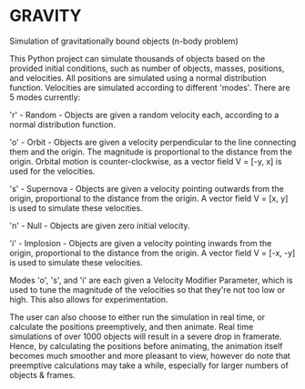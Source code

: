# GRAVITY
Simulation of gravitationally bound objects (n-body problem)

This Python project can simulate thousands of objects based on the provided initial conditions, such as number of objects, masses, positions, and velocities.
All positions are simulated using a normal distribution function.
Velocities are simulated according to different 'modes'. There are 5 modes currently:


'r' - Random - Objects are given a random velocity each, according to a normal distribution function.

'o' - Orbit - Objects are given a velocity perpendicular to the line connecting them and the origin. The magnitude is proportional to the distance from the origin. Orbital motion is counter-clockwise, as a vector field V = [-y, x] is used for the velocities.

's' - Supernova - Objects are given a velocity pointing outwards from the origin, proportional to the distance from the origin. A vector field V = [x, y] is used to simulate these velocities.

'n' - Null - Objects are given zero initial velocity.

'i' - Implosion - Objects are given a velocity pointing inwards from the origin, proportional to the distance from the origin. A vector field V = [-x, -y] is used to simulate these velocities.


Modes 'o', 's', and 'i' are each given a Velocity Modifier Parameter, which is used to tune the magnitude of the velocities so that they're not too low or high. This also allows for experimentation.

The user can also choose to either run the simulation in real time, or calculate the positions preemptively, and then animate. Real time simulations of over 1000 objects will result in a severe drop in framerate. Hence, by calculating the positions before animating, the animation itself becomes much smoother and more pleasant to view, however do note that preemptive calculations may take a while, especially for larger numbers of objects & frames.
